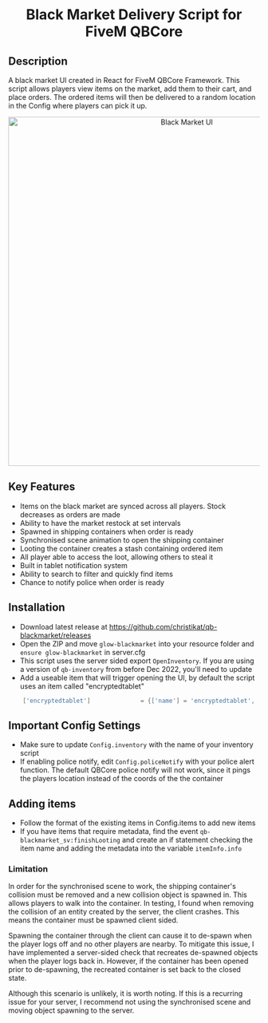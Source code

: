 <h1 align="center">Black Market Delivery Script for FiveM QBCore</h1>

## Description
A black market UI created in React for FiveM QBCore Framework. This script allows players view items on the market, add them to their cart, and place orders. The ordered items will then be delivered to a random location in the Config where players can pick it up.

<div align="center">
    <img width="700" src="https://i.imgur.com/7oGasqB.png" alt="Black Market UI" />
</div>

## Key Features
- Items on the black market are synced across all players. Stock decreases as orders are made
- Ability to have the market restock at set intervals
- Spawned in shipping containers when order is ready
- Synchronised scene animation to open the shipping container
- Looting the container creates a stash containing ordered item
- All player able to access the loot, allowing others to steal it
- Built in tablet notification system
- Ability to search to filter and quickly find items
- Chance to notify police when order is ready

## Installation
- Download latest release at https://github.com/christikat/qb-blackmarket/releases
- Open the ZIP and move `glow-blackmarket` into your resource folder and `ensure glow-blackmarket` in server.cfg
- This script uses the server sided export `OpenInventory`. If you are using a version of `qb-inventory` from before Dec 2022, you'll need to update
- Add a useable item that will trigger opening the UI, by default the script uses an item called "encryptedtablet" 
```lua
	['encryptedtablet'] 			 = {['name'] = 'encryptedtablet', 				['label'] = 'Encrypted Tablet', 		['weight'] = 2000, 		['type'] = 'item', 		['image'] = 'tablet.png', 				['unique'] = false, 	['useable'] = true, 	['shouldClose'] = true,	   ['combinable'] = nil,   ['description'] = 'A secured tablet'},
```

## Important Config Settings
- Make sure to update `Config.inventory` with the name of your inventory script
- If enabling police notify, edit `Config.policeNotify` with your police alert function. The default QBCore police notify will not work, since it pings the players location instead of the coords of the the container

## Adding items 
- Follow the format of the existing items in Config.items to add new items
- If you have items that require metadata, find the event `qb-blackmarket_sv:finishLooting` and create an if statement checking the item name and adding the metadata into the variable `itemInfo.info`


### Limitation
In order for the synchronised scene to work, the shipping container's collision must be removed and a new collision object is spawned in. This allows players to walk into the container. In testing, I found when removing the collision of an entity created by the server, the client crashes. This means the container must be spawned client sided.

Spawning the container through the client can cause it to de-spawn when the player logs off and no other players are nearby. To mitigate this issue, I have implemented a server-sided check that recreates de-spawned objects when the player logs back in. However, if the container has been opened prior to de-spawning, the recreated container is set back to the closed state.

Although this scenario is unlikely, it is worth noting. If this is a recurring issue for your server, I recommend not using the synchronised scene and moving object spawning to the server.